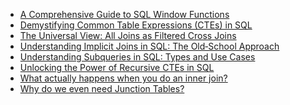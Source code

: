 - [A Comprehensive Guide to SQL Window Functions](#window-functions)
- [Demystifying Common Table Expressions (CTEs) in SQL](#ctes)
- [The Universal View: All Joins as Filtered Cross Joins](#universal-joins)
- [Understanding Implicit Joins in SQL: The Old‐School Approach](#implicit-joins)
- [Understanding Subqueries in SQL: Types and Use Cases](#subqueries)
- [Unlocking the Power of Recursive CTEs in SQL](#recursive-ctes)
- [What actually happens when you do an inner join?](#inner-join-mechanics)
- [Why do we even need Junction Tables?](#junction-tables)

[window-functions]: #window-functions "A Comprehensive Guide to SQL Window Functions"
[ctes]: #ctes "Demystifying Common Table Expressions (CTEs) in SQL"
[universal-joins]: #universal-joins "The Universal View: All Joins as Filtered Cross Joins"
[implicit-joins]: #implicit-joins "Understanding Implicit Joins in SQL: The Old‐School Approach"
[subqueries]: #subqueries "Understanding Subqueries in SQL: Types and Use Cases"
[recursive-ctes]: #recursive-ctes "Unlocking the Power of Recursive CTEs in SQL"
[inner-join-mechanics]: #inner-join-mechanics "What actually happens when you do an inner join?"
[junction-tables]: #junction-tables "Why do we even need Junction Tables?"
